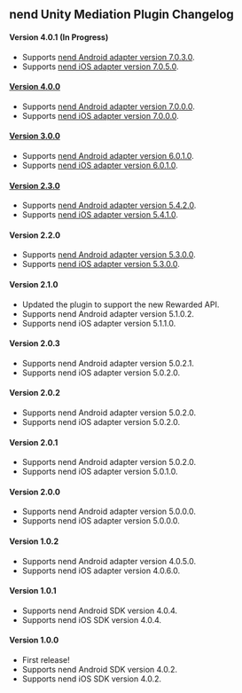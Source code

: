 ## nend Unity Mediation Plugin Changelog

#### Version 4.0.1 (In Progress)
- Supports [nend Android adapter version 7.0.3.0](https://github.com/googleads/googleads-mobile-android-mediation/blob/master/ThirdPartyAdapters/nend/CHANGELOG.md#version-7030).
- Supports [nend iOS adapter version 7.0.5.0](https://github.com/googleads/googleads-mobile-ios-mediation/blob/master/adapters/Nend/CHANGELOG.md#version-7050).

#### [Version 4.0.0](https://dl.google.com/googleadmobadssdk/mediation/unity/nend/NendUnityAdapter-4.0.0.zip)
- Supports [nend Android adapter version 7.0.0.0](https://github.com/googleads/googleads-mobile-android-mediation/blob/master/ThirdPartyAdapters/nend/CHANGELOG.md#version-7000).
- Supports [nend iOS adapter version 7.0.0.0](https://github.com/googleads/googleads-mobile-ios-mediation/blob/master/adapters/Nend/CHANGELOG.md#version-7000).

#### [Version 3.0.0](https://dl.google.com/googleadmobadssdk/mediation/unity/nend/NendUnityAdapter-3.0.0.zip)
- Supports [nend Android adapter version 6.0.1.0](https://github.com/googleads/googleads-mobile-android-mediation/blob/master/ThirdPartyAdapters/nend/CHANGELOG.md#version-6010).
- Supports [nend iOS adapter version 6.0.1.0](https://github.com/googleads/googleads-mobile-ios-mediation/blob/master/adapters/Nend/CHANGELOG.md#version-6010).

#### [Version 2.3.0](https://dl.google.com/googleadmobadssdk/mediation/unity/nend/NendUnityAdapter-2.3.0.zip)
- Supports [nend Android adapter version 5.4.2.0](https://github.com/googleads/googleads-mobile-android-mediation/blob/master/ThirdPartyAdapters/nend/CHANGELOG.md#version-5420).
- Supports [nend iOS adapter version 5.4.1.0](https://github.com/googleads/googleads-mobile-ios-mediation/blob/master/adapters/Nend/CHANGELOG.md#version-5410).

#### Version 2.2.0
- Supports [nend Android adapter version 5.3.0.0](https://github.com/googleads/googleads-mobile-android-mediation/blob/master/ThirdPartyAdapters/nend/CHANGELOG.md#nend-android-mediation-adapter-changelog).
- Supports [nend iOS adapter version 5.3.0.0](https://github.com/googleads/googleads-mobile-ios-mediation/blob/master/adapters/Nend/CHANGELOG.md#version-5300).

#### Version 2.1.0
- Updated the plugin to support the new Rewarded API.
- Supports nend Android adapter version 5.1.0.2.
- Supports nend iOS adapter version 5.1.1.0.

#### Version 2.0.3
- Supports nend Android adapter version 5.0.2.1.
- Supports nend iOS adapter version 5.0.2.0.

#### Version 2.0.2
- Supports nend Android adapter version 5.0.2.0.
- Supports nend iOS adapter version 5.0.2.0.

#### Version 2.0.1
- Supports nend Android adapter version 5.0.2.0.
- Supports nend iOS adapter version 5.0.1.0.

#### Version 2.0.0
- Supports nend Android adapter version 5.0.0.0.
- Supports nend iOS adapter version 5.0.0.0.

#### Version 1.0.2
- Supports nend Android adapter version 4.0.5.0.
- Supports nend iOS adapter version 4.0.6.0.

#### Version 1.0.1
- Supports nend Android SDK version 4.0.4.
- Supports nend iOS SDK version 4.0.4.

#### Version 1.0.0
- First release!
- Supports nend Android SDK version 4.0.2.
- Supports nend iOS SDK version 4.0.2.
